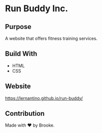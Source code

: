 # Run Buddy Inc.

## Purpose

A website that offers fitness training services.

## Build With

- HTML
- CSS

## Website

https://lernantino.github.io/run-buddy/

## Contribution

Made with ♥️ by Brooke.
